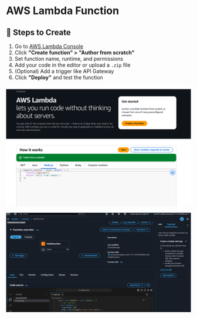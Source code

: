 # AWS Lambda Function

## 🚀 Steps to Create

1. Go to [AWS Lambda Console](https://console.aws.amazon.com/lambda/)
2. Click **"Create function" > "Author from scratch"**
3. Set function name, runtime, and permissions
4. Add your code in the editor or upload a `.zip` file
5. (Optional) Add a trigger like API Gateway
6. Click **"Deploy"** and test the function


![Image Alt](https://github.com/VarshithRao/Docker-Kurbernetes/blob/6d2a2754e1ce659a92965cda7c45cc979a731e81/Day-3/Screenshot-2025-04-11-112510.png)

![Image Alt](https://github.com/VarshithRao/Docker-Kurbernetes/blob/6d2a2754e1ce659a92965cda7c45cc979a731e81/Day-3/Screenshot-2025-04-14-111614.png)
